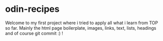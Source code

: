 # odin-recipes
Welcome to my first project where i tried to apply all what i learn from TOP so far.
Mainly the html page boilerplate, images, links, text, lists, headings and of course git commit :) !